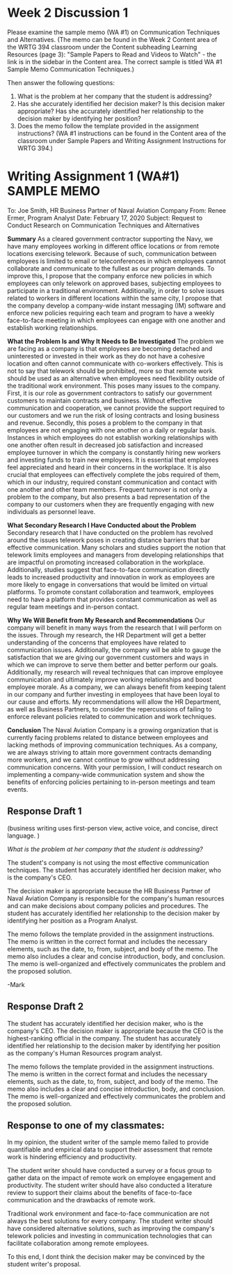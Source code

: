 # Week 2 Discussion 1


Please examine the sample memo (WA #1) on Communication Techniques and Alternatives. (The memo can be found in the Week 2 Content area of the WRTG 394 classroom under the Content subheading Learning Resources (page 3): "Sample Papers to Read and Videos to Watch" - the link is in the sidebar in the Content area. The correct sample is titled WA #1 Sample Memo Communication Techniques.)

Then answer the following questions:

1. What is the problem at her company that the student is addressing?  
2. Has she accurately identified her decision maker? Is this decision maker appropriate? Has she accurately identified her relationship to the decision maker by identifying her position?
3. Does the memo follow the template provided in the assignment instructions? (WA #1 instructions can be found in the Content area of the classroom under Sample Papers and Writing Assignment Instructions for WRTG 394.)

# Writing Assignment 1 (WA#1) SAMPLE MEMO

To: Joe Smith, HR Business Partner of Naval Aviation Company
From: Renee Ermer, Program Analyst
Date: February 17, 2020
Subject: Request to Conduct Research on Communication Techniques and Alternatives

**Summary**
As a cleared government contractor supporting the Navy, we have many employees working in different office locations or from remote locations exercising telework. Because of such, communication between employees is limited to email or teleconferences in which employees cannot collaborate and communicate to the fullest as our program demands. To improve this, I propose that the company enforce new policies in which employees can only telework on approved bases, subjecting employees to participate in a traditional environment. Additionally, in order to solve issues related to workers in different locations within the same city, I propose that the company develop a company-wide instant messaging (IM) software and enforce new policies requiring each team and program to have a weekly face-to-face meeting in which employees can engage with one another and establish working relationships.

**What the Problem Is and Why It Needs to Be Investigated**
The problem we are facing as a company is that employees are becoming detached and uninterested or invested in their work as they do not have a cohesive location and often cannot communicate with co-workers effectively. This is not to say that telework should be prohibited, more so that remote work should be used as an alternative when employees need flexibility outside of the traditional work environment. This poses many issues to the company. First, it is our role as government contractors to satisfy our government customers to maintain contracts and business. Without effective communication and cooperation, we cannot provide the support required to our customers and we run the risk of losing contracts and losing business and revenue.
Secondly, this poses a problem to the company in that employees are not engaging with one another on a daily or regular basis. Instances in which employees do not establish working relationships with one another often result in decreased job satisfaction and increased employee turnover in which the company is constantly hiring new workers and investing funds to train new employees.
It is essential that employees feel appreciated and heard in their concerns in the workplace. It is also crucial that employees can effectively complete the jobs required of them, which in our industry, required constant communication and contact with one another and other team members. Frequent turnover is not only a problem to the company, but also presents a bad representation of the company to our customers when they are frequently engaging with new individuals as personnel leave.

**What Secondary Research I Have Conducted about the Problem**
Secondary research that I have conducted on the problem has revolved around the issues telework poses in creating distance barriers that bar effective communication. Many scholars and studies support the notion that telework limits employees and managers from developing relationships that are impactful on promoting increased collaboration in the workplace.
Additionally, studies suggest that face-to-face communication directly leads to increased
productivity and innovation in work as employees are more likely to engage in conversations that
would be limited on virtual platforms. To promote constant collaboration and teamwork,
employees need to have a platform that provides constant communication as well as regular team
meetings and in-person contact.

**Why We Will Benefit from My Research and Recommendations**
Our company will benefit in many ways from the research that I will perform on the issues.
Through my research, the HR Department will get a better understanding of the concerns that
employees have related to communication issues. Additionally, the company will be able to
gauge the satisfaction that we are giving our government customers and ways in which we can
improve to serve them better and better perform our goals. Additionally, my research will reveal
techniques that can improve employee communication and ultimately improve working
relationships and boost employee morale. As a company, we can always benefit from keeping
talent in our company and further investing in employees that have been loyal to our cause and
efforts. My recommendations will allow the HR Department, as well as Business Partners, to
consider the repercussions of failing to enforce relevant policies related to communication and
work techniques.

**Conclusion**
The Naval Aviation Company is a growing organization that is currently facing problems related
to distance between employees and lacking methods of improving communication techniques.
As a company, we are always striving to attain more government contracts demanding more
workers, and we cannot continue to grow without addressing communication concerns. With
your permission, I will conduct research on implementing a company-wide communication
system and show the benefits of enforcing policies pertaining to in-person meetings and team
events.

## Response Draft 1

(business writing uses first-person view, active voice, and concise, direct language. )

*What is the problem at her company that the student is addressing?*

The student's company is not using the most effective communication techniques. The student has accurately identified her decision maker, who is the company's CEO. 

The decision maker is appropriate because the HR Business Partner of Naval Aviation Company is responsible for the company's human resources and can make decisions about company policies and procedures. The student has accurately identified her relationship to the decision maker by identifying her position as a Program Analyst.

The memo follows the template provided in the assignment instructions. The memo is written in the correct format and includes the necessary elements, such as the date, to, from, subject, and body of the memo. The memo also includes a clear and concise introduction, body, and conclusion. The memo is well-organized and effectively communicates the problem and the proposed solution.

-Mark

## Response Draft 2



The student has accurately identified her decision maker, who is the company's CEO. The decision maker is appropriate because the CEO is the highest-ranking official in the company. The student has accurately identified her relationship to the decision maker by identifying her position as the company's Human Resources program analyst. 

The memo follows the template provided in the assignment instructions. The memo is written in the correct format and includes the necessary elements, such as the date, to, from, subject, and body of the memo. The memo also includes a clear and concise introduction, body, and conclusion. The memo is well-organized and effectively communicates the problem and the proposed solution.

 



## Response to one of my classmates: 

In my opinion, the student writer of the sample memo failed to provide quantifiable and empirical data to support their assessment that remote work is hindering efficiency and productivity. 

The student writer should have conducted a survey or a focus group to gather data on the impact of remote work on employee engagement and productivity. The student writer should have also conducted a literature review to support their claims about the benefits of face-to-face communication and the drawbacks of remote work.

Traditional work environment and face-to-face communication are not always the best solutions for every company. The student writer should have considered alternative solutions, such as improving the company's telework policies and investing in communication technologies that can facilitate collaboration among remote employees. 

To this end, I dont think the decision maker may be convinced by the student writer's proposal.